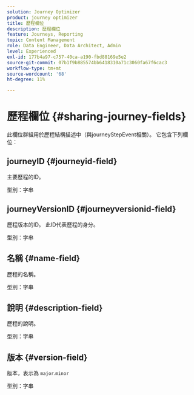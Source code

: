 ```yaml
---
solution: Journey Optimizer
product: journey optimizer
title: 歷程欄位
description: 歷程欄位
feature: Journeys, Reporting
topic: Content Management
role: Data Engineer, Data Architect, Admin
level: Experienced
exl-id: 177b4a97-c757-40ca-a190-fbd88169e5e2
source-git-commit: 07b1f9b885574bb6418310a71c3060fa67f6cac3
workflow-type: tm+mt
source-wordcount: '68'
ht-degree: 11%

---
```


# 歷程欄位 {#sharing-journey-fields}

此欄位群組用於歷程結構描述中（與journeyStepEvent相關）。 它包含下列欄位：

## journeyID {#journeyid-field}

主要歷程的ID。

型別：字串

## journeyVersionID {#journeyversionid-field}

歷程版本的ID。 此ID代表歷程的身分。

型別：字串

## 名稱 {#name-field}

歷程的名稱。

型別：字串

## 說明 {#description-field}

歷程的說明。

型別：字串

## 版本 {#version-field}

版本，表示為 `major`.`minor`

型別：字串
